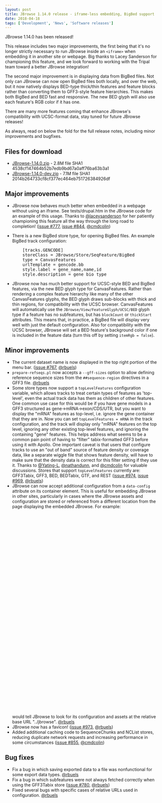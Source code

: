 ```yaml
---
layout: post
title: JBrowse 1.14.0 release - iframe-less embedding, BigBed support
date: 2018-04-18
tags: ['Development', 'News', 'Software releases']
---
```


JBrowse 1.14.0 has been released!

This release includes two major improvements, the first being that it's no
longer strictly necessary to run JBrowse inside an `<iframe>` when embedding it
in another site or webpage. Big thanks to Lacey Sanderson for championing this
feature, and we look forward to working with the Tripal team toward a better
JBrowse integration!

The second major improvement is in displaying data from BigBed files. Not only
can JBrowse can now open BigBed files both locally, and over the web, but it now
natively displays BED-type thick/thin features and feature blocks rather than
converting them to GFF3-style feature hierarchies. This makes both BigBed and
BED fast and responsive. The new BED glyph will also use each feature's RGB
color if it has one.

There are many more features coming that enhance JBrowse's compatibility with
UCSC-format data, stay tuned for future JBrowse releases!

As always, read on below the fold for the full release notes, including minor
improvements and bugfixes.

## Files for download

- [JBrowse-1.14.0.zip](https://github.com/GMOD/jbrowse/releases/download/1.14.0-release/JBrowse-1.14.0.zip) -
  2.8M file SHA1 4538cf147464b52b7edb9bd67a0aff76ba63b3a1
- [JBrowse-1.14.0-dev.zip](https://github.com/GMOD/jbrowse/releases/download/1.14.0-release/JBrowse-1.14.0-dev.zip) -
  7.1M file SHA1 2014b264733cf8cf377ec464eb751726384926df

## Major improvements

- JBrowse now behaves much better when embedded in a webpage without using an
  iframe. See tests/drupal.htm in the JBrowse code for an example of this usage.
  Thanks to [@laceysanderson](https://github.com/laceysanderson) for her
  patiently championing this feature all the way through the long road to
  completion! ([issue #777](https://github.com/gmod/jbrowse/issues/777),
  [issue #844](https://github.com/gmod/jbrowse/pull/844),
  [@cmdcolin](https://github.com/cmdcolin))
- There is a new BigBed store type, for opening BigBed files. An example BigBed
track configuration:
  <pre>    [tracks.GENCODE]
      storeClass = JBrowse/Store/SeqFeature/BigBed
      type = CanvasFeatures
      urlTemplate = gencode.bb
      style.label = gene_name,name,id
      style.description = gene_bio_type
  </pre>

- JBrowse now has much better support for UCSC-style BED and BigBed features,
  via the new BED glyph type for CanvasFeatures. Rather than rendering a complex
  feature hierarchy like many of the other CanvasFeatures glyphs, the BED glyph
  draws sub-blocks with thick and thin regions, for compatibility with the UCSC
  browser. CanvasFeatures will automatically use the
  `JBrowse/View/FeatureGlyph/UCSC/BED` glyph type if a feature has no
  subfeatures, but has `blockCount` or `thickStart` attributes. This means that,
  in practice, a BigBed file will display very well with just the default
  configuration. Also for compatibility with the UCSC browser, JBrowse will set
  a BED feature's background color if one is included in the feature data (turn
  this off by setting `itemRgb = false`).

## Minor improvements

- The current dataset name is now displayed in the top right portion of the menu
  bar. ([issue #767](https://github.com/gmod/jbrowse/issues/767),
  [@rbuels](https://github.com/rbuels))
- `prepare-refseqs.pl` now accepts a `--gff-sizes` option to allow defining
  reference sequence sizes from the `##sequence-region` directives in a GFF3
  file. [@rbuels](https://github.com/rbuels)
- Some store types now support a `topLevelFeatures` configuration variable,
  which allows tracks to treat certain types of features as 'top-level', even
  the actual track data has them as children of other features. One common use
  case for this would be if you have gene models in a GFF3 structured as
  gene→mRNA→exon/CDS/UTR, but you want to display the "mRNA" features as
  top-level, i.e. ignore the gene container that they are in. Now you can set
  `topLevelFeatures = mRNA` in the track configuration, and the track will
  display only "mRNA" features on the top level, ignoring any other existing
  top-level features, and ignoring the containing "gene" features. This helps
  address what seems to be a common pain point of having to "filter"
  tabix-formatted GFF3 before using it with Apollo. One important caveat is that
  users that configure tracks to use an "out of band" source of feature density
  or coverage data, like a separate wiggle file that shows feature density, will
  have to make sure that the density data is correct for this filter setting if
  they use it. Thanks to [@Yating-L](https://github.com/Yating-L),
  [@nathandunn](https://github.com/nathandunn), and
  [@cmdcolin](https://github.com/cmdcolin) for valuable discussions. Stores that
  support `topLevelFeatures` currently are: GFF3Tabix, GFF3, BED, BEDTabix, GTF,
  and REST ([issue #974](https://github.com/gmod/jbrowse/issues/974),
  [issue #969](https://github.com/gmod/jbrowse/issues/969),
  [@rbuels](https://github.com/rbuels))
- JBrowse can now accept additional configuration from a `data-config` attribute
  on its container element. This is useful for embedding JBrowse in other sites,
  particularly in cases where the JBrowse assets and configuration are stored or
  referenced from a different location from the page displaying the embedded
  JBrowse. For example:
    <pre>
    <div class="jbrowse"
            data-config='"baseUrl": "../jbrowse"'
            id="GenomeBrowser"
            style="height: 600px; width: 100%; padding: 0; border: 0;"
    >
    </div>
    </pre>
  would tell JBrowse to look for its configuration and assets at the relative
  base URL "../jbrowse". [@rbuels](https://github.com/rbuels)
- JBrowse now has a favicon!
  ([issue #973](https://github.com/gmod/jbrowse/issues/973),
  [@rbuels](https://github.com/rbuels))
- Added additional caching code to SequenceChunks and NCList stores, reducing
  duplicate network requests and increasing performance in some circumstances
  ([issue #855](https://github.com/gmod/jbrowse/pull/855),
  [@cmdcolin](https://github.com/cmdcolin))

## Bug fixes

- Fix a bug in which saving exported data to a file was nonfunctional for some
  export data types. [@rbuels](https://github.com/rbuels)
- Fix a bug in which subfeatures were not always fetched correctly when using
  the GFF3Tabix store ([issue #780](https://github.com/gmod/jbrowse/issues/780),
  [@rbuels](https://github.com/rbuels))
- Fixed several bugs with specific cases of relative URLs used in configuration.
  [@rbuels](https://github.com/rbuels)

